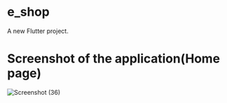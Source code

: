 # e_shop

A new Flutter project.

# Screenshot of the application(Home page)
![Screenshot (36)](https://user-images.githubusercontent.com/81068801/213979198-aef521fa-8458-44ff-9a18-a03eaef0bb6c.png)
